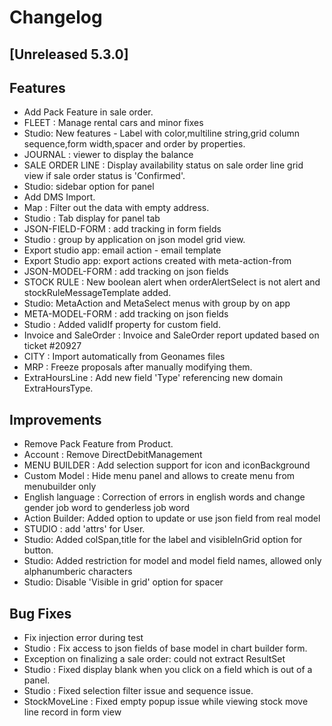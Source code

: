 # Changelog
## [Unreleased 5.3.0]
## Features
- Add Pack Feature in sale order.
- FLEET : Manage rental cars and minor fixes
- Studio: New features - Label with color,multiline string,grid column sequence,form width,spacer and order by properties. 
- JOURNAL : viewer to display the balance
- SALE ORDER LINE : Display availability status on sale order line grid view if sale order status is 'Confirmed'.
- Studio: sidebar option for panel
- Add DMS Import.
- Map : Filter out the data with empty address.
- Studio : Tab display for panel tab
- JSON-FIELD-FORM : add tracking in form fields
- Studio : group by application on json model grid view.
- Export studio app: email action - email template
- Export Studio app: export actions created with meta-action-from
- JSON-MODEL-FORM : add tracking on json fields
- STOCK RULE : New boolean alert when orderAlertSelect is not alert and stockRuleMessageTemplate added.
- Studio: MetaAction and MetaSelect menus with group by on app
- META-MODEL-FORM : add tracking on json fields
- Studio : Added validIf property for custom field.
- Invoice and SaleOrder : Invoice and SaleOrder report updated based on ticket #20927
- CITY : Import automatically from Geonames files
- MRP : Freeze proposals after manually modifying them.
- ExtraHoursLine : Add new field 'Type' referencing new domain ExtraHoursType.

## Improvements
- Remove Pack Feature from Product.
- Account : Remove DirectDebitManagement
- MENU BUILDER : Add selection support for icon and iconBackground
- Custom Model : Hide menu panel and allows to create menu from menubuilder only
- English language : Correction of errors in english words and change gender job word to genderless job word
- Action Builder: Added option to update or use json field from real model
- STUDIO : add 'attrs' for User.
- Studio: Added colSpan,title for the label and  visibleInGrid option for button.
- Studio: Added restriction for model and model field names, allowed only alphanumberic characters
- Studio: Disable 'Visible in grid' option for spacer

## Bug Fixes
- Fix injection error during test
- Studio : Fix access to json fields of base model in chart builder form.
- Exception on finalizing a sale order: could not extract ResultSet
- Studio : Fixed display blank when you click on a field which is out of a panel.
- Studio : Fixed selection filter issue and sequence issue.
- StockMoveLine : Fixed empty popup issue while viewing stock move line record in form view

